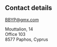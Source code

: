 ## Contact details

[BBYP@gmx.com](mailto:BBYP@gmx.com)

Mouttalion, 14 <br />
Office 103 <br />
8577 Paphos, Cyprus <br />
